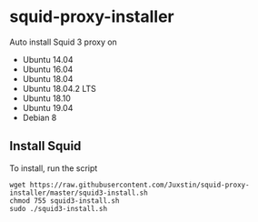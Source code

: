 # squid-proxy-installer

Auto install Squid 3 proxy on

+ Ubuntu 14.04
+ Ubuntu 16.04
+ Ubuntu 18.04
+ Ubuntu 18.04.2 LTS
+ Ubuntu 18.10
+ Ubuntu 19.04
+ Debian 8 

## Install Squid

To install, run the script

```
wget https://raw.githubusercontent.com/Juxstin/squid-proxy-installer/master/squid3-install.sh
chmod 755 squid3-install.sh
sudo ./squid3-install.sh
```